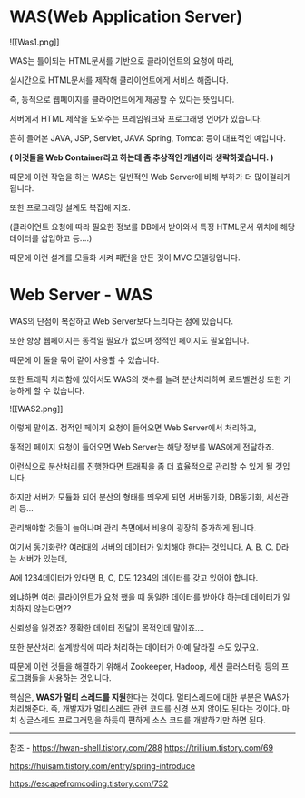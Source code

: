 # WAS(Web Application Server)




![[Was1.png]]



WAS는 틀이되는 HTML문서를 기반으로 클라이언트의 요청에 따라, 


실시간으로 HTML문서를 제작해 클라이언트에게 서비스 해줍니다.  


즉, 동적으로 웹페이지를 클라이언트에게 제공할 수 있다는 뜻입니다.


서버에서 HTML 제작을 도와주는 프레임워크와 프로그래밍 언어가 있습니다.


흔히 들어본 JAVA, JSP, Servlet, JAVA Spring, Tomcat 등이 대표적인 예입니다.


**( 이것들을 Web Container라고 하는데 좀 추상적인 개념이라 생략하겠습니다. )**

때문에 이런 작업을 하는 WAS는 일반적인 Web Server에 비해 부하가 더 많이걸리게 됩니다.

또한 프로그래밍 설계도 복잡해 지죠. 

(클라이언트 요청에 따라 필요한 정보를 DB에서 받아와서 특정 HTML문서 위치에 해당 데이터를 삽입하고 등....)

때문에 이런 설계를 모듈화 시켜 패턴을 만든 것이 MVC 모델링입니다.

# Web Server - WAS

WAS의 단점이 복잡하고 Web Server보다 느리다는 점에 있습니다.

  
또한 항상 웹페이지는 동적일 필요가 없으며 정적인 페이지도 필요합니다.

  
때문에 이 둘을 묶어 같이 사용할 수 있습니다.

  
또한 트래픽 처리함에 있어서도 WAS의 갯수를 늘려 분산처리하여 로드벨런싱 또한 가능하게 할 수 있습니다.



![[WAS2.png]]


이렇게 말이죠. 정적인 페이지 요청이 들어오면 Web Server에서 처리하고,

동적인 페이지 요청이 들어오면 Web Server는 해당 정보를 WAS에게 전달하죠.

이런식으로 분산처리를 진행한다면 트래픽을 좀 더 효율적으로 관리할 수 있게 될 것입니다.

하지만 서버가 모듈화 되어 분산의 형태를 띄우게 되면 서버동기화, DB동기화, 세션관리 등...

관리해야할 것들이 늘어나며 관리 측면에서 비용이 굉장히 증가하게 됩니다.

여기서 동기화란? 여러대의 서버의 데이터가 일치해야 한다는 것입니다. A. B. C. D라는 서버가 있는데,

A에 1234데이터가 있다면 B, C, D도 1234의 데이터를 갖고 있어야 합니다.

왜냐하면 여러 클라이언트가 요청 했을 때 동일한 데이터를 받아야 하는데 데이터가 일치하지 않는다면??

신뢰성을 잃겠죠? 정확한 데이터 전달이 목적인데 말이죠....

또한 분산처리 설계방식에 따라 처리하는 데이터가 아예 달라질 수도 있구요.

때문에 이런 것들을 해결하기 위해서 Zookeeper, Hadoop, 세션 클러스터링 등의 프로그램들을 사용하는 것입니다.







핵심은, **WAS가 멀티 스레드를 지원**한다는 것이다. 멀티스레드에 대한 부분은 WAS가 처리해준다. 즉, 개발자가 멀티스레드 관련 코드를 신경 쓰지 않아도 된다는 것이다. 마치 싱글스레드 프로그래밍을 하듯이 편하게 소스 코드를 개발하기만 하면 된다.


---
참조 - https://hwan-shell.tistory.com/288
https://trillium.tistory.com/69


https://huisam.tistory.com/entry/spring-introduce


https://escapefromcoding.tistory.com/732